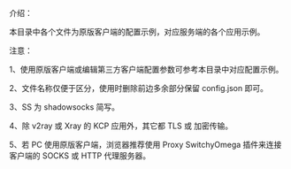介绍：

本目录中各个文件为原版客户端的配置示例，对应服务端的各个应用示例。

注意：

1、使用原版客户端或编辑第三方客户端配置参数可参考本目录中对应配置示例。

2、文件名称仅便于区分，使用时删除前边多余部分保留 config.json 即可。

3、SS 为 shadowsocks 简写。

4、除 v2ray 或 Xray 的 KCP 应用外，其它都 TLS 或  加密传输。

5、若 PC 使用原版客户端，浏览器推荐使用 Proxy SwitchyOmega 插件来连接客户端的 SOCKS 或 HTTP 代理服务器。
